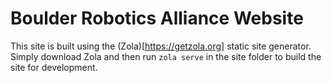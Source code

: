 # Boulder Robotics Alliance Website
This site is built using the (Zola)[https://getzola.org] static site generator.
Simply download Zola and then run `zola serve` in the site folder to build the site for development.